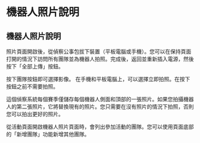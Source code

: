 機器人照片說明
=========================

## 機器人照片說明

照片頁面開啟後，從偵察公事包拔下裝置（平板電腦或手機）。您可以在保持頁面打開的情況下訪問所有團隊並為機器人拍照。完成後，返回並重新插入電源，然後按下「全部上傳」按鈕。

按下團隊按鈕即可選擇影像。 在手機和平板電腦上，可以選擇立即拍照。在按下按鈕之前不需要拍照。

這個偵察系統每個賽季僅儲存每個機器人側面和頂部的一張照片。如果您拍攝機器人的第二張照片，它將替換現有的照片。您只需要在沒有照片的情況下拍照，否則您可以拍出更好的照片。

從活動頁面開啟機器人照片頁面時，會列出參加活動的團隊。您可以使用頁面底部的「新增團隊」功能新增其他團隊。
